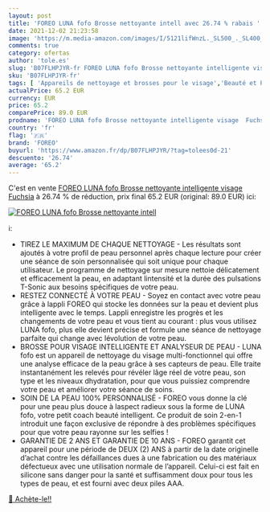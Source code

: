 ```yaml
---
layout: post
title: 'FOREO LUNA fofo Brosse nettoyante intell avec 26.74 % rabais '
date: 2021-12-02 21:23:58
image: 'https://m.media-amazon.com/images/I/5121lifWnzL._SL500_._SL400_.jpg'
comments: true
category: ofertas
author: 'tole.es'
slug: 'B07FLHPJYR-fr FOREO LUNA fofo Brosse nettoyante intelligente visage Fuchsia'
sku: 'B07FLHPJYR-fr'
tags: [ 'Appareils de nettoyage et brosses pour le visage','Beauté et Parfum','Nettoyants et exfoliants pour le visage','Soins pour la peau','Soins pour le visage','foreo', ]
actualPrice: 65.2 EUR
currency: EUR
price: 65.2
comparePrice: 89.0 EUR
prodname: 'FOREO LUNA fofo Brosse nettoyante intelligente visage  Fuchsia'
country: 'fr'
flag: '🇫🇷'
brand: 'FOREO'
buyurl: 'https://www.amazon.fr/dp/B07FLHPJYR/?tag=tolees0d-21'
descuento: '26.74'
average: '65.2'
---
```


C'est en vente [FOREO LUNA fofo Brosse nettoyante intelligente visage  Fuchsia](https://www.amazon.fr/dp/B07FLHPJYR/?tag=tolees0d-21)  à  26.74 % de réduction, prix final  65.2 EUR (original: 89.0 EUR) ici:

[![FOREO LUNA fofo Brosse nettoyante intell](https://m.media-amazon.com/images/I/5121lifWnzL._SL500_._SL400_.jpg)](https://www.amazon.fr/dp/B07FLHPJYR/?tag=tolees0d-21)

ℹ️:

- TIREZ LE MAXIMUM DE CHAQUE NETTOYAGE - Les résultats sont ajoutés à votre profil de peau personnel après chaque lecture pour créer une séance de soin personnalisée qui soit unique pour chaque utilisateur. Le programme de nettoyage sur mesure nettoie délicatement et efficacement la peau, en adaptant lintensité et la durée des pulsations T-Sonic aux besoins spécifiques de votre peau.
- RESTEZ CONNECTÉ À VOTRE PEAU - Soyez en contact avec votre peau grâce à lappli FOREO qui stocke les données sur la peau et devient plus intelligente avec le temps. Lappli enregistre les progrès et les changements de votre peau et vous tient au courant : plus vous utilisez LUNA fofo, plus elle devient précise et formule une séance de nettoyage parfaite qui change avec lévolution de votre peau.
- BROSSE POUR VISAGE INTELLIGENTE ET ANALYSEUR DE PEAU - LUNA fofo est un appareil de nettoyage du visage multi-fonctionnel qui offre une analyse efficace de la peau grâce à ses capteurs de peau. Elle traite instantanément les relevés pour révéler lâge réel de votre peau, son type et les niveaux dhydratation, pour que vous puissiez comprendre votre peau et améliorer votre séance de soins.
- SOIN DE LA PEAU 100% PERSONNALISÉ - FOREO vous donne la clé pour une peau plus douce à laspect radieux sous la forme de LUNA fofo, votre petit coach beauté intelligent. Ce produit de soin 2-en-1 introduit une façon exclusive de répondre à des problèmes spécifiques pour que votre peau rayonne sur les selfies !
- GARANTIE DE 2 ANS ET GARANTIE DE 10 ANS - FOREO garantit cet appareil pour une période de DEUX (2) ANS à partir de la date originelle d’achat contre les défaillances dues à une fabrication ou des matériaux défectueux avec une utilisation normale de l’appareil. Celui-ci est fait en silicone sans danger pour la santé et suffisamment doux pour tous les types de peau, et est fourni avec deux piles AAA.

[🛒 Achète-le!!](https://www.amazon.fr/dp/B07FLHPJYR/?tag=tolees0d-21)
